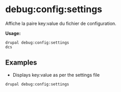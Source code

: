 # debug:config:settings
Affiche la paire key:value du fichier de configuration.

**Usage:**
```
drupal debug:config:settings
dcs
```

## Examples
* Displays key:value as per the settings file
```
drupal debug:config:settings
```
